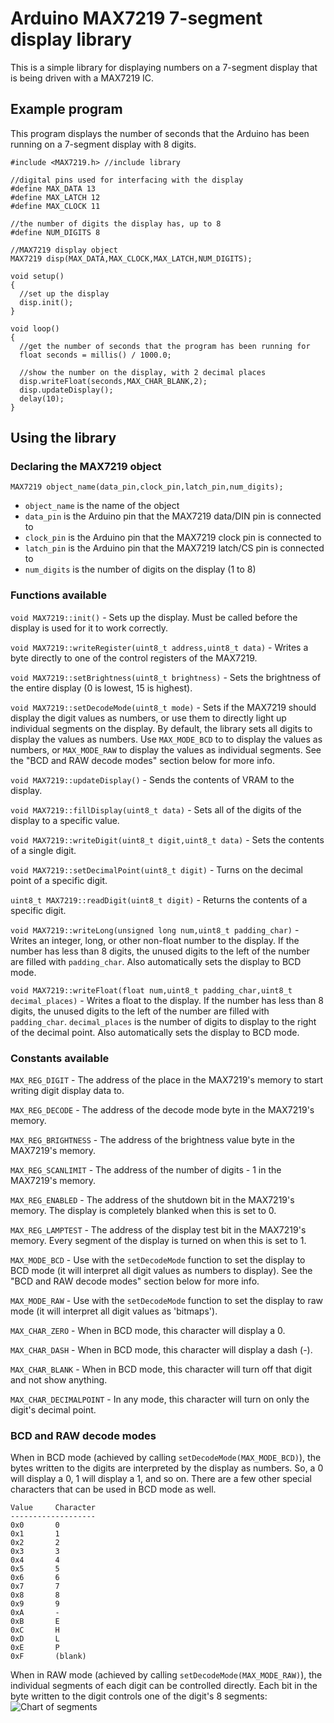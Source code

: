 # Arduino MAX7219 7-segment display library

This is a simple library for displaying numbers on a 7-segment display that is being driven with a MAX7219 IC.

## Example program

This program displays the number of seconds that the Arduino has been running on a 7-segment display with 8 digits.
```
#include <MAX7219.h> //include library

//digital pins used for interfacing with the display
#define MAX_DATA 13
#define MAX_LATCH 12
#define MAX_CLOCK 11

//the number of digits the display has, up to 8
#define NUM_DIGITS 8

//MAX7219 display object
MAX7219 disp(MAX_DATA,MAX_CLOCK,MAX_LATCH,NUM_DIGITS);

void setup()
{
  //set up the display
  disp.init();
}

void loop()
{
  //get the number of seconds that the program has been running for
  float seconds = millis() / 1000.0;

  //show the number on the display, with 2 decimal places
  disp.writeFloat(seconds,MAX_CHAR_BLANK,2);
  disp.updateDisplay();
  delay(10);
}
```
## Using the library

### Declaring the MAX7219 object

`MAX7219 object_name(data_pin,clock_pin,latch_pin,num_digits);	`

 - `object_name` is the name of the object
 - `data_pin` is the Arduino pin that the MAX7219 data/DIN pin is connected to
 - `clock_pin` is the Arduino pin that the MAX7219 clock pin is connected to
 - `latch_pin` is the Arduino pin that the MAX7219 latch/CS pin is connected to
 - `num_digits` is the number of digits on the display (1 to 8)

### Functions available

`void MAX7219::init()` - Sets up the display. Must be called before the display is used for it to work correctly.

`void MAX7219::writeRegister(uint8_t address,uint8_t data)` - Writes a byte directly to one of the control registers of the MAX7219.

`void MAX7219::setBrightness(uint8_t brightness)` - Sets the brightness of the entire display (0 is lowest, 15 is highest).

`void MAX7219::setDecodeMode(uint8_t mode)` - Sets if the MAX7219 should display the digit values as numbers, or use them to directly light up individual segments on the display. By default, the library sets all digits to display the values as numbers. Use `MAX_MODE_BCD` to to display the values as numbers, or `MAX_MODE_RAW` to display the values as individual segments. See the "BCD and RAW decode modes" section below for more info.

`void MAX7219::updateDisplay()` - Sends the contents of VRAM to the display.

`void MAX7219::fillDisplay(uint8_t data)` - Sets all of the digits of the display to a specific value.

`void MAX7219::writeDigit(uint8_t digit,uint8_t data)` - Sets the contents of a single digit.

`void MAX7219::setDecimalPoint(uint8_t digit)` - Turns on the decimal point of a specific digit.

`uint8_t MAX7219::readDigit(uint8_t digit)` - Returns the contents of a specific digit.

`void MAX7219::writeLong(unsigned long num,uint8_t padding_char)` - Writes an integer, long, or other non-float number to the display. If the number has less than 8 digits, the unused digits to the left of the number are filled with `padding_char`. Also automatically sets the display to BCD mode.

`void MAX7219::writeFloat(float num,uint8_t padding_char,uint8_t decimal_places)` - Writes a float to the display. If the number has less than 8 digits, the unused digits to the left of the number are filled with `padding_char`. `decimal_places` is the number of digits to display to the right of the decimal point. Also automatically sets the display to BCD mode.

### Constants available

`MAX_REG_DIGIT` - The address of the place in the MAX7219's memory to start writing digit display data to.

`MAX_REG_DECODE` - The address of the decode mode byte in the MAX7219's memory.

`MAX_REG_BRIGHTNESS` - The address of the brightness value byte in the MAX7219's memory.

`MAX_REG_SCANLIMIT` - The address of the number of digits - 1 in the MAX7219's memory.

`MAX_REG_ENABLED` - The address of the shutdown bit in the MAX7219's memory. The display is completely blanked when this is set to 0.

`MAX_REG_LAMPTEST` - The address of the display test bit in the MAX7219's memory. Every segment of the display is turned on when this is set to 1.

`MAX_MODE_BCD` - Use with the `setDecodeMode` function to set the display to BCD mode (it will interpret all digit values as numbers to display). See the "BCD and RAW decode modes" section below for more info.

`MAX_MODE_RAW` - Use with the `setDecodeMode` function to set the display to raw mode (it will interpret all digit values as 'bitmaps').

`MAX_CHAR_ZERO` - When in BCD mode, this character will display a 0.

`MAX_CHAR_DASH` - When in BCD mode, this character will display a dash (-).

`MAX_CHAR_BLANK` - When in BCD mode, this character will turn off that digit and not show anything.

`MAX_CHAR_DECIMALPOINT` - In any mode, this character will turn on only the digit's decimal point.

### BCD and RAW decode modes

When in BCD mode (achieved by calling `setDecodeMode(MAX_MODE_BCD)`), the bytes written to the digits are interpreted by the display as numbers. So, a 0 will display a 0, 1 will display a 1, and so on. There are a few other special characters that can be used in BCD mode as well.
```
Value     Character
-------------------
0x0       0
0x1       1
0x2       2
0x3       3
0x4       4
0x5       5
0x6       6
0x7       7
0x8       8
0x9       9
0xA       -
0xB       E
0xC       H
0xD       L
0xE       P
0xF       (blank)
```

When in RAW mode (achieved by calling `setDecodeMode(MAX_MODE_RAW)`), the individual segments of each digit can be controlled directly. Each bit in the byte written to the digit controls one of the digit's 8 segments:
![Chart of segments](https://i.imgur.com/IkFAebV.png)
